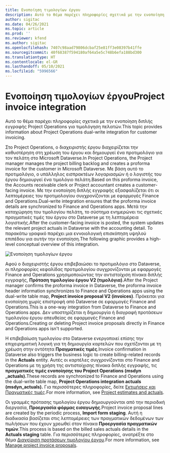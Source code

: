 ```yaml
---
title: Ενοποίηση τιμολογίων έργου
description: Αυτό το θέμα παρέχει πληροφορίες σχετικά με την ενοποίηση διπλής εγγραφής Project Operations για τιμολόγηση πελατών.
author: sigitac
ms.date: 04/26/2021
ms.topic: article
ms.prod: ''
ms.reviewer: kfend
ms.author: sigitac
ms.openlocfilehash: 7407c98aad79806dcbaf25e81ff3e08397b41ffe
ms.sourcegitcommit: 40f68387f594180af64a5e5c748b6efa188bd300
ms.translationtype: HT
ms.contentlocale: el-GR
ms.lasthandoff: 05/10/2021
ms.locfileid: "5996566"
---
```

# <a name="project-invoice-integration"></a><span data-ttu-id="b4863-103">Ενοποίηση τιμολογίων έργου</span><span class="sxs-lookup"><span data-stu-id="b4863-103">Project invoice integration</span></span>

<span data-ttu-id="b4863-104">Αυτό το θέμα παρέχει πληροφορίες σχετικά με την ενοποίηση διπλής εγγραφής Project Operations για τιμολόγηση πελατών.</span><span class="sxs-lookup"><span data-stu-id="b4863-104">This topic provides information about Project Operations dual-write integration for customer invoicing.</span></span>

<span data-ttu-id="b4863-105">Στο Project Operations, ο διαχειριστής έργου διαχειρίζεται την καθυστέρηση στη χρέωση του έργου και δημιουργεί ένα προτιμολόγιο για τον πελάτη στο Microsoft Dataverse.</span><span class="sxs-lookup"><span data-stu-id="b4863-105">In Project Operations, the Project manager manages the project billing backlog and creates a proforma invoice for the customer in Microsoft Dataverse.</span></span> <span data-ttu-id="b4863-106">Με βάση αυτό το προτιμολόγιο, ο υπάλληλος εισπρακτέων λογαριασμών ή ο λογιστής του έργου δημιουργεί ένα τιμολόγιο πελάτη.</span><span class="sxs-lookup"><span data-stu-id="b4863-106">Based on this proforma invoice, the Accounts receivable clerk or Project accountant creates a customer-facing invoice.</span></span> <span data-ttu-id="b4863-107">Με την ενοποίηση διπλής εγγραφής εξασφαλίζεται ότι οι λεπτομέρειες του προτιμολογίου συγχρονίζονται με εφαρμογές Finance and Operations.</span><span class="sxs-lookup"><span data-stu-id="b4863-107">Dual-write integration ensures that the proforma invoice details are synchronized to Finance and Operations apps.</span></span> <span data-ttu-id="b4863-108">Μετά την καταχώρηση του τιμολογίου πελάτη, το σύστημα ενημερώνει τις σχετικές πραγματικές τιμές του έργου στο Dataverse με τη λεπτομέρεια λογιστικής.</span><span class="sxs-lookup"><span data-stu-id="b4863-108">After the customer-facing invoice is posted, the system updates the relevant project actuals in Dataverse with the accounting detail.</span></span> <span data-ttu-id="b4863-109">Το παρακάτω γραφικό παρέχει μια εννοιολογική επισκόπηση υψηλού επιπέδου για αυτήν την ενοποίηση.</span><span class="sxs-lookup"><span data-stu-id="b4863-109">The following graphic provides a high-level conceptual overview of this integration.</span></span>

   ![Ενοποίηση τιμολογίων έργου](./media/DW5Invoicing.png)

<span data-ttu-id="b4863-111">Αφού ο διαχειριστής έργου επιβεβαιώσει το προτιμολόγιο στο Dataverse, οι πληροφορίες κεφαλίδας προτιμολογίου συγχρονίζονται με εφαρμογές Finance and Operations χρησιμοποιώντας την αντιστοίχιση πίνακα διπλής εγγραφής, **Πρόταση τιμολογίου έργου V2 (τιμολόγια)**.</span><span class="sxs-lookup"><span data-stu-id="b4863-111">After the Project manager confirms the proforma invoice in Dataverse, the proforma invoice header information synchronizes to Finance and Operations apps using the dual-write table map, **Project invoice proposal V2 (invoices)**.</span></span> <span data-ttu-id="b4863-112">Πρόκειται για ενοποίηση χωρίς επιστροφή από Dataverse σε εφαρμογές Finance and Operations.</span><span class="sxs-lookup"><span data-stu-id="b4863-112">This is a one-way integration from Dataverse to Finance and Operations apps.</span></span> <span data-ttu-id="b4863-113">Δεν υποστηρίζεται η δημιουργία ή διαγραφή προτάσεων τιμολογίου έργου απευθείας σε εφαρμογές Finance and Operations.</span><span class="sxs-lookup"><span data-stu-id="b4863-113">Creating or deleting Project invoice proposals directly in Finance and Operations apps isn't supported.</span></span>

<span data-ttu-id="b4863-114">Η επιβεβαίωση τιμολογίου στο Dataverse ενεργοποιεί επίσης την επιχειρηματική λογική για τη δημιουργία καρτελών που σχετίζονται με τη χρέωση στην οντότητα **Πραγματικές τιμές**.</span><span class="sxs-lookup"><span data-stu-id="b4863-114">Invoice confirmation in Dataverse also triggers the business logic to create billing-related records in the **Actuals** entity.</span></span> <span data-ttu-id="b4863-115">Αυτές οι καρτέλες συγχρονίζονται στο Finance and Operations με τη χρήση της αντιστοίχισης πίνακα διπλής εγγραφής, τις **πραγματικές τιμές ενοποίησης του Project Operations (msdyn \_actuals).**</span><span class="sxs-lookup"><span data-stu-id="b4863-115">These records are synchronized to Finance and Operations using the dual-write table map, **Project Operations integration actuals (msdyn\_actuals).**</span></span> <span data-ttu-id="b4863-116">Για περισσότερες πληροφορίες, δείτε [Εκτιμήσεις και Πραγματικές τιμές](resource-dual-write-estimates-actuals.md).</span><span class="sxs-lookup"><span data-stu-id="b4863-116">For more information, see [Project estimates and actuals](resource-dual-write-estimates-actuals.md).</span></span> 

<span data-ttu-id="b4863-117">Οι γραμμές πρότασης τιμολογίου έργου δημιουργούνται από την περιοδική διεργασία, **Προεργασία φόρμας εισαγωγής**.</span><span class="sxs-lookup"><span data-stu-id="b4863-117">Project invoice proposal lines are created by the periodic process, **Import form staging**.</span></span> <span data-ttu-id="b4863-118">Αυτή η διαδικασία βασίζεται στις λεπτομέρειες των πραγματικών δεδομένων των πωλήσεων που έχουν χρεωθεί στον πίνακα **Προεργασία πραγματικών τιμών**.</span><span class="sxs-lookup"><span data-stu-id="b4863-118">This process is based on the billed sales actuals details in the **Actuals staging** table.</span></span> <span data-ttu-id="b4863-119">Για περισσότερες πληροφορίες, ανατρέξτε στο θέμα [Διαχείριση προτάσεων τιμολογίου έργου](../invoicing/format-update-project-invoice-proposals.md#create-project-invoice-proposals).</span><span class="sxs-lookup"><span data-stu-id="b4863-119">For more information, see [Manage project invoice proposals](../invoicing/format-update-project-invoice-proposals.md#create-project-invoice-proposals).</span></span> 
